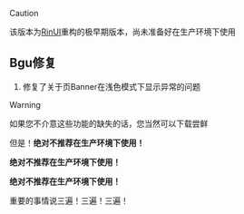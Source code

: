 > [!caution]
> 该版本为[RinUI](https://ui.rinlit.cn/zh)重构的极早期版本，尚未准备好在生产环境下使用

## Bgu修复

1. 修复了关于页Banner在浅色模式下显示异常的问题

> [!warning]
>
> 如果您不介意这些功能的缺失的话，您当然可以下载尝鲜
>
> 但是！**绝对不推荐在生产环境下使用！**
>
> **绝对不推荐在生产环境下使用！**
>
> **绝对不推荐在生产环境下使用！**
>
> 重要的事情说三遍！三遍！三遍！